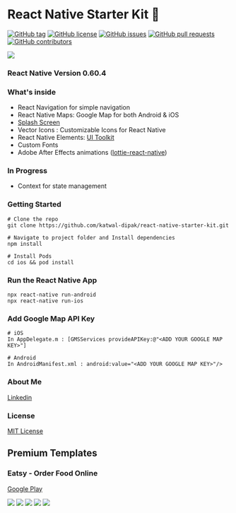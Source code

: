 # React Native Starter Kit 🚀

[![GitHub tag](https://img.shields.io/github/tag/katwal-dipak/react-native-starter-kit?style=for-the-badge)](https://github.com/katwal-dipak/react-native-starter-kit/tags)
[![GitHub license](https://img.shields.io/github/license/katwal-dipak/react-native-starter-kit?style=for-the-badge)](https://github.com/katwal-dipak/react-native-starter-kit/blob/master/LICENSE)
[![GitHub issues](https://img.shields.io/github/issues/katwal-dipak/react-native-starter-kit?style=for-the-badge)](https://github.com/katwal-dipak/react-native-starter-kit/issues)
[![GitHub pull requests](https://img.shields.io/github/issues-pr/katwal-dipak/react-native-starter-kit?style=for-the-badge)](https://github.com/katwal-dipak/react-native-starter-kit/pulls)
[![GitHub contributors](https://img.shields.io/github/contributors/katwal-dipak/react-native-starter-kit?style=for-the-badge)](https://github.com/katwal-dipak/react-native-starter-kit/contributors)

<img src="https://firebasestorage.googleapis.com/v0/b/innernepal-dca5b.appspot.com/o/reactNativeStarterKit%2Fscreenshot_1.jpg?alt=media&token=01946fdc-0386-45d7-a636-61d02f5b51af">

### React Native Version 0.60.4

### What's inside

- React Navigation for simple navigation
- React Native Maps: Google Map for both Android & iOS
- [Splash Screen](https://github.com/crazycodeboy/react-native-splash-screen)
- Vector Icons : Customizable Icons for React Native
- React Native Elements: [UI Toolkit](https://react-native-elements.github.io/react-native-elements/docs/overview.html)
- Custom Fonts
- Adobe After Effects animations ([lottie-react-native](https://github.com/react-native-community/lottie-react-native))


### In Progress

- Context for state management

### Getting Started

```
# Clone the repo
git clone https://github.com/katwal-dipak/react-native-starter-kit.git

# Navigate to project folder and Install dependencies
npm install

# Install Pods
cd ios && pod install
```

### Run the React Native App

```
npx react-native run-android
npx react-native run-ios
```

### Add Google Map API Key

```
# iOS
In AppDelegate.m : [GMSServices provideAPIKey:@"<ADD YOUR GOOGLE MAP KEY>"]

# Android
In AndroidManifest.xml : android:value="<ADD YOUR GOOGLE MAP KEY>"/>

```

### About Me

[Linkedin](https://www.linkedin.com/in/dipak-katwal/)


### License

[MIT License](LICENSE)


## Premium Templates

### Eatsy - Order Food Online
[Google Play](https://play.google.com/store/apps/details?id=com.yak.starterkit)

<img src="https://firebasestorage.googleapis.com/v0/b/innernepal-dca5b.appspot.com/o/reactNativeStarterKit%2FEatsy%2F00.png?alt=media&token=48b65f5d-5cc4-4461-8620-1db6fa12a062">

<img src="https://firebasestorage.googleapis.com/v0/b/innernepal-dca5b.appspot.com/o/reactNativeStarterKit%2FEatsy%2F01.png?alt=media&token=d5e828f7-9cc4-4c0f-a72c-686c33a2764f">

<img src="https://firebasestorage.googleapis.com/v0/b/innernepal-dca5b.appspot.com/o/reactNativeStarterKit%2FEatsy%2F02.png?alt=media&token=e21dd012-f317-42af-b384-98cc9f65e237">

<img src="https://firebasestorage.googleapis.com/v0/b/innernepal-dca5b.appspot.com/o/reactNativeStarterKit%2FEatsy%2F03.png?alt=media&token=87538378-0d8a-448e-ad8f-3ec2377f7fcb">

<img src="https://firebasestorage.googleapis.com/v0/b/innernepal-dca5b.appspot.com/o/reactNativeStarterKit%2FEatsy%2F04.png?alt=media&token=15691e14-62e8-4332-ae20-aeb6dd3e1eb2">
